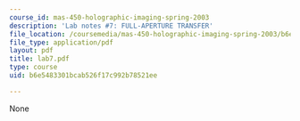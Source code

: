 ```yaml
---
course_id: mas-450-holographic-imaging-spring-2003
description: 'Lab notes #7: FULL-APERTURE TRANSFER'
file_location: /coursemedia/mas-450-holographic-imaging-spring-2003/b6e5483301bcab526f17c992b78521ee_lab7.pdf
file_type: application/pdf
layout: pdf
title: lab7.pdf
type: course
uid: b6e5483301bcab526f17c992b78521ee

---
```

None